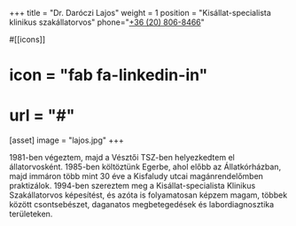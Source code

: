 +++
title = "Dr. Daróczi Lajos" 
weight = 1
position = "Kisállat-specialista klinikus szakállatorvos"
phone="<a href='tel:+36-20-806-8466'>+36 (20) 806-8466<a>"

#[[icons]] 
# icon = "fab fa-linkedin-in"
# url = "#"

[asset] 
  image = "lajos.jpg"
+++

1981-ben végeztem, majd a Vésztői TSZ-ben helyezkedtem el állatorvosként. 1985-ben költöztünk Egerbe, ahol előbb az Állatkórházban, majd immáron több mint 30 éve a Kisfaludy utcai magánrendelőmben praktizálok. 1994-ben szereztem meg a Kisállat-specialista Klinikus Szakállatorvos képesítést, és azóta is folyamatosan képzem magam, többek között csontsebészet, daganatos megbetegedések és labordiagnosztika területeken.
